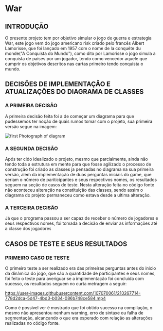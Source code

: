 # War

## INTRODUÇÃO

O presente projeto tem por objetivo simular o jogo de guerra e estrategia War,
este jogo vem do jogo americano risk criado pelo francês Albert Lamorisse, que
foi lançado em 1957 com o nome de la conquête du monde("A Conquista do Mundo"),
como dito por Lamorisse o jogo simula a conquista de paises por um jogador, tendo
como vencedor aquele que cumprir os objetivos descritos nas cartas primeiro
tendo conquista o mundo.

## DECISÕES DE IMPLEMENTAÇÃO E ATUALIZAÇÕES DO DIAGRAMA DE CLASSES

### A PRIMEIRA DECISÃO

A primeira decisão feita foi a de começar um diagrama para que pudessemos ter 
noção de quais rumos tomar com o projeto, sua primeira versão segue na imagem:

![first Photograph of diagram](https://user-images.githubusercontent.com/107070061/210263547-2d9d2f4b-599f-457b-9182-0393cd8d7084.png)


### A SEGUNDA DECISÃO

Após ter cido idealizado o projeto, mesmo que parcialmente, ainda não tendo 
toda a estrutura em mente para que fosse agilizado o processo de construção
foi criado as classes ja pensadas no diagrama na sua primeira versão, alem
da implementação de duas perguntas iniciais do game, que seriam o número 
de pariticipantes e seus respectivos nomes, os resultados seguem na seção
de casos de teste. Nesta alteração feita no código fonte não aconteceu 
alteração na constituição das classes, sendo assim o diagrama do projeto 
permaneceu como estava desde a ultima alteração.

### A TERCEIRA DECISÃO

Já que o programa passou a ser capaz de receber o número de jogadores e
seus respectivos nomes, foi tomada a decisão de enviar as informações até
a classe dos jogadores

## CASOS DE TESTE E SEUS RESULTADOS

### PRIMEIRO CASO DE TESTE

O primeiro teste a ser realizado era das primeiras perguntas antes do inicio
da dinâmica do jogo, que são a quantidade de participantes e seus nomes, 
foi feito o teste para averiguar se a implementação foi concluida com sucesso,
os resultados seguem no curta metragem a seguir:

https://user-images.githubusercontent.com/107070061/210267714-778d2dca-5d47-4bd3-b034-086b748ce584.mp4


Como é possível ver é mostrado que foi obtido sucesso na compilação, o mesmo
não apresentou nenhum warning, erro de sintaxe ou falha de segmentação, alcançando 
o que era esperado com relação as alterações realizadas no código fonte.